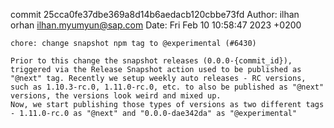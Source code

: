 commit 25cca0fe37dbe369a8d14b6aedacb120cbbe73fd
Author: ilhan orhan <ilhan.myumyun@sap.com>
Date:   Fri Feb 10 10:58:47 2023 +0200

    chore: change snapshot npm tag to @experimental (#6430)
    
    Prior to this change the snapshot releases (0.0.0-{commit_id}), triggered via the Release Snapshot action used to be published as "@next" tag. Recently we setup weekly auto releases - RC versions, such as 1.10.3-rc.0, 1.11.0-rc.0, etc. to also be published as "@next" versions, the versions look weird and mixed up.
    Now, we start publishing those types of versions as two different tags - 1.11.0-rc.0 as "@next" and "0.0.0-dae342da" as "@experimental"
